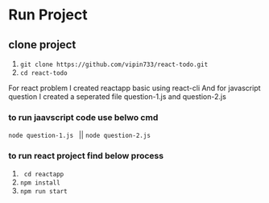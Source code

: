 # Run Project
## clone project

1. ```git clone https://github.com/vipin733/react-todo.git```
2. ```cd react-todo```


For react problem I created reactapp basic using react-cli
And for javascript question I created a seperated file question-1.js and question-2.js

### to run jaavscript code use belwo cmd
```node question-1.js ``` || ```node question-2.js ```

### to run react project find below process

1. ``` cd reactapp```
2. ```npm install```
3. ```npm run start```
